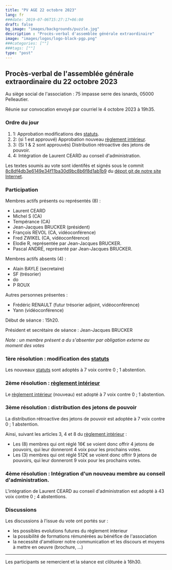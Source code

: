 ```yaml
---
title: "PV AGE 22 octobre 2023"
lang: fr
###date: 2019-07-06T15:27:17+06:00
draft: false
bg_image: "images/backgrounds/puzzle.jpg"
description : "Procès-verbal d'assemblée générale extraordinaire"
image: "images/logos/logo-black-pgp.png"
###categories: [""]
###tags: [""]
type: "post"
---
```


## Procès-verbal de l'assemblée générale extraordinaire du 22 octobre 2023

Au siège social de l'association : 75 impasse serre des isnards, 05000 Pelleautier.

Réunie sur convocation envoyé par courriel le 4 octobre 2023 à 19h35.

### Ordre du jour

1. 1: Approbation modifications des [statuts](../../about/status/).
2. 2: (si 1 est approuvé) Approbation nouveau [règlement intérieur](../../about/rules-of-procedures/).
3. 3: (Si 1 & 2 sont approuvés) Distribution rétroactive des jetons de pouvoir.
4. 4: Intégration de Laurent CEARD au conseil d'administration.

Les textes soumis au vote sont identifés et signés sous le commit [8c8df4db3e6149e34f11ba30d9bc8b6f8d1ab1b9](https://github.com/foopgp/foopgp-hugowebsite/commit/8c8df4db3e6149e34f11ba30d9bc8b6f8d1ab1b9) du [dépot git de notre site Internet](https://github.com/foopgp/foopgp-hugowebsite/).


### Participation

Membres actifs présents ou représentés (8) :
* Laurent CEARD
* Michel S (CA)
* Tempérance (CA)
* Jean-Jacques BRUCKER (président)
* François REVOL (CA, vidéoconférence)
* Fred ZWIKEL (CA, vidéoconférence)
* Elodie R, représentée par Jean-Jacques BRUCKER.
* Pascal ANDRÉ, représenté par Jean-Jacques BRUCKER.

Membres actifs absents (4) :
* Alain BAYLE (secretaire)
* SF (trésorier)
* do
* P ROUX

Autres personnes présentes :
* Frédéric RENAULT (futur trésorier adjoint, vidéoconférence)
* Yann (vidéoconférence)

Début de séance : 15h20.

Président et secrétaire de séance : Jean-Jacques BRUCKER

*Note : un membre présent a du s'absenter par obligation externe au moment des votes*

### 1ère résolution : modification des [statuts](../../about/status/)

Les nouveaux [statuts](../../about/status/) sont adoptés à 7 voix contre 0 ; 1 abstention.

### 2ème résolution : [règlement intérieur](../../about/rules-of-procedures/)

Le [règlement intérieur](../../about/rules-of-procedures/) (nouveau) est adopté à 7 voix contre 0 ; 1 abstention.

### 3ème résolution : distribution des jetons de pouvoir

La distribution rétroactive des jetons de pouvoir est adoptée à 7 voix contre 0 ; 1 abstention.

Ainsi, suivant les articles 3, 4 et 8 du [règlement intérieur](../../about/rules-of-procedures/) :

* Les (8) membres qui ont réglé 16€ se voient donc offrir 4 jetons de pouvoirs, qui leur donneront 4 voix pour les prochains votes.
* Les (3) membres qui ont réglé 512€ se voient donc offrir 9 jetons de pouvoirs, qui leur donneront 9 voix pour les prochains votes.

### 4ème résolution : Intégration d'un nouveau membre au conseil d'administration.

L'intégration de Laurent CEARD au conseil d'administration est adopté à 43 voix contre 0 ; 4 abstentions.

### Discussions

Les discussions à l'issue du vote ont portés sur :
* les possibles evolutions futures du règlement interieur
* la possibilité de formations rémunérées au bénéfice de l'association
* la necessité d'améliorer notre communication et les discours et moyens à mettre en oeuvre (brochure, ...)

---

Les participants se remercient et la séance est clôturée à 16h30.


